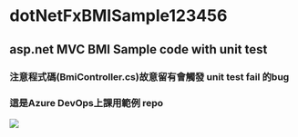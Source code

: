 # dotNetFxBMISample123456
## asp.net MVC BMI Sample code with unit test 

### 注意程式碼(BmiController.cs)故意留有會觸發 unit test fail 的bug
### 這是Azure DevOps上課用範例 repo

<img src='https://i.imgur.com/gQFsmD5.png' />
